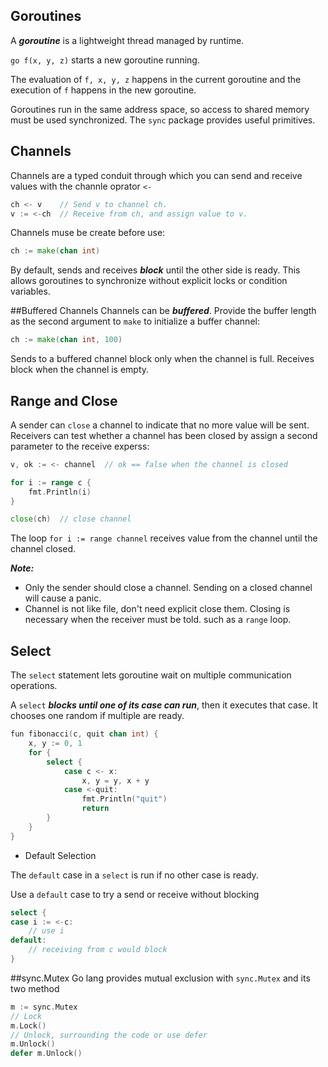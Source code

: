 ## Goroutines

A ___goroutine___ is a lightweight thread managed by runtime.

`go f(x, y, z)`   starts a new goroutine running.

The evaluation of `f, x, y, z` happens in the current goroutine and the execution of `f` happens in the new goroutine.

Goroutines run in the same address space, so access to shared memory must be used synchronized. The `sync` package provides useful primitives.

## Channels
Channels are a typed conduit through which you can send and receive values with the channle oprator `<-`

```go
ch <- v    // Send v to channel ch.
v := <-ch  // Receive from ch, and assign value to v.
```
Channels muse be create before use:

```go 
ch := make(chan int)
```
By default, sends and receives ___block___ until the other side is ready. This allows goroutines to synchronize without explicit locks or condition variables.

##Buffered Channels
Channels can be ___buffered___. Provide the buffer length as the second argument to `make` to initialize a buffer channel:

```go
ch := make(chan int, 100)
```

Sends to a buffered channel block only when the channel is full. Receives block when the channel is empty.

## Range and Close
A sender can `close` a channel to indicate that no more value will be sent. Receivers can test whether a channel has been closed by assign a second parameter to the receive experss:

```go
v, ok := <- channel  // ok == false when the channel is closed

for i := range c {
	fmt.Println(i)
}

close(ch)  // close channel
```

The loop `for i := range channel` receives value from the channel until the channel closed.

___Note:___ 

* Only the sender should close a channel. Sending on a closed channel will cause a panic.
* Channel is not like file, don't need explicit close them. Closing is necessary when the receiver must be told. such as a `range` loop.

## Select
The `select` statement lets goroutine wait on multiple communication operations.

A `select` ___blocks until one of its case can run___, then it executes that case. It chooses one random if multiple are ready.

```go
fun fibonacci(c, quit chan int) {
	x, y := 0, 1
	for {
		select {
			case c <- x:
				x, y = y, x + y
			case <-quit:
				fmt.Println("quit")
				return
		}
	}
}
```

* Default Selection

The `default` case in a `select` is run if no other case is ready.

Use a `default` case to try a send or receive without blocking

```go
select {
case i := <-c:
	// use i
default:
	// receiving from c would block
}
```
##sync.Mutex
Go lang provides mutual exclusion with `sync.Mutex` and its two method

```go
m := sync.Mutex
// Lock
m.Lock()
// Unlock, surrounding the code or use defer
m.Unlock()
defer m.Unlock()
```
